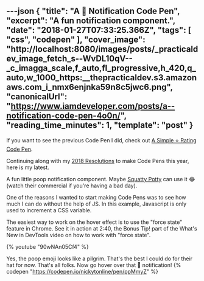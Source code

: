 ---json
{
  "title": "A 💩 Notification Code Pen",
  "excerpt": "A fun notification component.",
  "date": "2018-01-27T07:33:25.366Z",
  "tags": [
    "css",
    "codepen"
  ],
  "cover_image": "http://localhost:8080/images/posts/_practicaldev_image_fetch_s--WvDL10qV--_c_imagga_scale,f_auto,fl_progressive,h_420,q_auto,w_1000_https:__thepracticaldev.s3.amazonaws.com_i_nmx6enjnka59n8c5jwc6.png",
  "canonicalUrl": "https://www.iamdeveloper.com/posts/a--notification-code-pen-4o0n/",
  "reading_time_minutes": 1,
  "template": "post"
}
---

If you want to see the previous Code Pen I did, check out [A Simple ⭐ Rating Code Pen](https://dev.to/nickytonline/quick-simple-rating-code-pen-3ecp).

Continuing along with my [2018 Resolutions](https://dev.to/nickytonline/2018-resolutions-1deo) to make Code Pens this year, here is my latest.

A fun little poop notification component. Maybe [Squatty Potty](https://www.squattypotty.com) can use it 😂 (watch their commercial if you're having a bad day).

One of the reasons I wanted to start making Code Pens was to see how much I can do without the help of JS. In this example, Javascript is only used to increment a CSS variable.

The easiest way to work on the hover effect is to use the "force state" feature in Chrome. See it in action at 2:40, the Bonus Tip! part of the What's New in DevTools video on how to work with "force state".

{% youtube "90wNAn05Cf4" %}

Yes, the poop emoji looks like a pilgrim. That's the best I could do for their hat for now. That's all folks. Now go hover over that 💩 notification!
{% codepen "https://codepen.io/nickytonline/pen/ppMmyZ" %}
